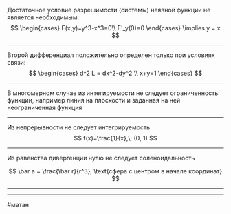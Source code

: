 Достаточное условие разрешимости (системы) неявной функции не является необходимым:
$$
\begin{cases}
F(x,y)=y^3-x^3=0\\
F'_y(0)=0
\end{cases}
\implies y = x
$$

---

Второй дифференциал положительно определен только при условиях связи:
$$
\begin{cases}
d^2 L = dx^2-dy^2 \\
x+y=1
\end{cases}
$$

---

В многомерном случае из интегируемости не следует ограниченность функции, например линия на плоскости и заданная на ней неограниченная функция

---

Из непрерывности не следует интегрируемость
$$
f(x)=\frac{1}{x},\; (0, 1)
$$

---

Из равенства дивергенции нулю не следует соленоидальность

$$
\bar a = \frac{\bar r}{r^3}, \text{сфера с центром в начале координат}
$$

---

---
#матан 